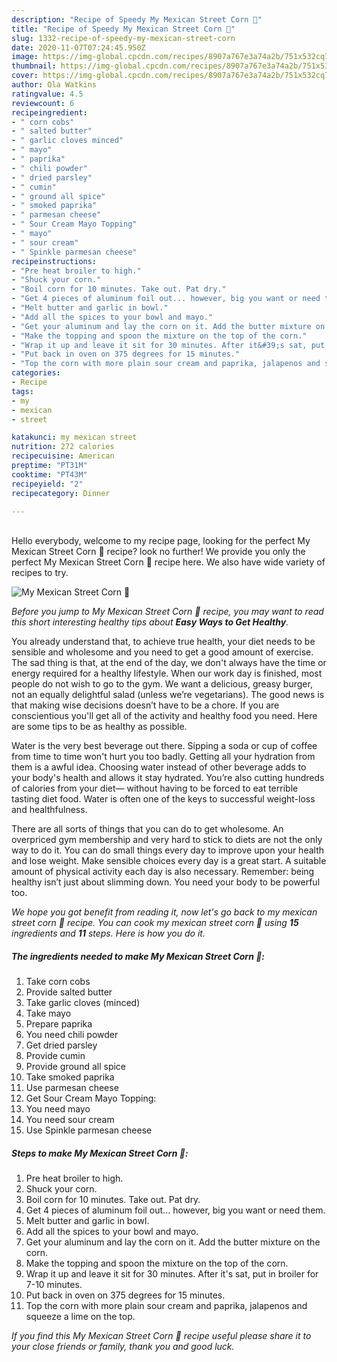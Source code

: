 ```yaml
---
description: "Recipe of Speedy My Mexican Street Corn 🌽"
title: "Recipe of Speedy My Mexican Street Corn 🌽"
slug: 1332-recipe-of-speedy-my-mexican-street-corn
date: 2020-11-07T07:24:45.950Z
image: https://img-global.cpcdn.com/recipes/8907a767e3a74a2b/751x532cq70/my-mexican-street-corn-🌽-recipe-main-photo.jpg
thumbnail: https://img-global.cpcdn.com/recipes/8907a767e3a74a2b/751x532cq70/my-mexican-street-corn-🌽-recipe-main-photo.jpg
cover: https://img-global.cpcdn.com/recipes/8907a767e3a74a2b/751x532cq70/my-mexican-street-corn-🌽-recipe-main-photo.jpg
author: Ola Watkins
ratingvalue: 4.5
reviewcount: 6
recipeingredient:
- " corn cobs"
- " salted butter"
- " garlic cloves minced"
- " mayo"
- " paprika"
- " chili powder"
- " dried parsley"
- " cumin"
- " ground all spice"
- " smoked paprika"
- " parmesan cheese"
- " Sour Cream Mayo Topping"
- " mayo"
- " sour cream"
- " Spinkle parmesan cheese"
recipeinstructions:
- "Pre heat broiler to high."
- "Shuck your corn."
- "Boil corn for 10 minutes. Take out. Pat dry."
- "Get 4 pieces of aluminum foil out... however, big you want or need them."
- "Melt butter and garlic in bowl."
- "Add all the spices to your bowl and mayo."
- "Get your aluminum and lay the corn on it. Add the butter mixture on the corn."
- "Make the topping and spoon the mixture on the top of the corn."
- "Wrap it up and leave it sit for 30 minutes. After it&#39;s sat, put in broiler for 7-10 minutes."
- "Put back in oven on 375 degrees for 15 minutes."
- "Top the corn with more plain sour cream and paprika, jalapenos and squeeze a lime on the top."
categories:
- Recipe
tags:
- my
- mexican
- street

katakunci: my mexican street 
nutrition: 272 calories
recipecuisine: American
preptime: "PT31M"
cooktime: "PT43M"
recipeyield: "2"
recipecategory: Dinner

---
```

<br>
Hello everybody, welcome to my recipe page, looking for the perfect My Mexican Street Corn 🌽 recipe? look no further! We provide you only the perfect My Mexican Street Corn 🌽 recipe here. We also have wide variety of recipes to try.
<br>


![My Mexican Street Corn 🌽](https://img-global.cpcdn.com/recipes/8907a767e3a74a2b/751x532cq70/my-mexican-street-corn-🌽-recipe-main-photo.jpg)

<i>Before you jump to My Mexican Street Corn 🌽 recipe, you may want to read this short interesting healthy tips about <strong>Easy Ways to Get Healthy</strong>.</i>

You already understand that, to achieve true health, your diet needs to be sensible and wholesome and you need to get a good amount of exercise. The sad thing is that, at the end of the day, we don't always have the time or energy required for a healthy lifestyle. When our work day is finished, most people do not wish to go to the gym. We want a delicious, greasy burger, not an equally delightful salad (unless we’re vegetarians). The good news is that making wise decisions doesn’t have to be a chore. If you are conscientious you'll get all of the activity and healthy food you need. Here are some tips to be as healthy as possible.

Water is the very best beverage out there. Sipping a soda or cup of coffee from time to time won't hurt you too badly. Getting all your hydration from them is a awful idea. Choosing water instead of other beverage adds to your body's health and allows it stay hydrated. You’re also cutting hundreds of calories from your diet— without having to be forced to eat terrible tasting diet food. Water is often one of the keys to successful weight-loss and healthfulness.

There are all sorts of things that you can do to get wholesome. An overpriced gym membership and very hard to stick to diets are not the only way to do it. You can do small things every day to improve upon your health and lose weight. Make sensible choices every day is a great start. A suitable amount of physical activity each day is also necessary. Remember: being healthy isn’t just about slimming down. You need your body to be powerful too. 


<i>We hope you got benefit from reading it, now let's go back to my mexican street corn 🌽 recipe. You can cook my mexican street corn 🌽 using <strong>15</strong> ingredients and <strong>11</strong> steps. Here is how you do it.
</i>

##### The ingredients needed to make My Mexican Street Corn 🌽:

1. Take  corn cobs
1. Provide  salted butter
1. Take  garlic cloves (minced)
1. Take  mayo
1. Prepare  paprika
1. You need  chili powder
1. Get  dried parsley
1. Provide  cumin
1. Provide  ground all spice
1. Take  smoked paprika
1. Use  parmesan cheese
1. Get  Sour Cream Mayo Topping:
1. You need  mayo
1. You need  sour cream
1. Use  Spinkle parmesan cheese


##### Steps to make My Mexican Street Corn 🌽:

1. Pre heat broiler to high.
1. Shuck your corn.
1. Boil corn for 10 minutes. Take out. Pat dry.
1. Get 4 pieces of aluminum foil out... however, big you want or need them.
1. Melt butter and garlic in bowl.
1. Add all the spices to your bowl and mayo.
1. Get your aluminum and lay the corn on it. Add the butter mixture on the corn.
1. Make the topping and spoon the mixture on the top of the corn.
1. Wrap it up and leave it sit for 30 minutes. After it&#39;s sat, put in broiler for 7-10 minutes.
1. Put back in oven on 375 degrees for 15 minutes.
1. Top the corn with more plain sour cream and paprika, jalapenos and squeeze a lime on the top.


<i>If you find this My Mexican Street Corn 🌽 recipe useful please share it to your close friends or family, thank you and good luck.</i>
